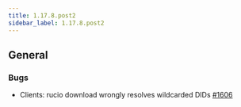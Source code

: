 ```yaml
---
title: 1.17.8.post2
sidebar_label: 1.17.8.post2
---
```


## General

### Bugs

- Clients: rucio download wrongly resolves wildcarded DIDs [#1606](https://github.com/rucio/rucio/issues/1606)
